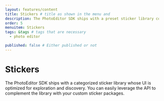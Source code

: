 ```yaml
---
layout: features/content
title: Stickers # title as shown in the menu and 
description: The PhotoEditor SDK ships with a preset sticker library containing emoticons and shapes. Learn how to add custom sticker packages to the library.
order: 5
menuitem: Stickers
tags: &tags # tags that are necessary
  - photo editor 

published: false # Either published or not 
---
```

# Stickers

The PhotoEditor SDK ships with a categorized sticker library whose UI is optimized for exploration and discovery. You can easily leverage the API to complement the library with your custom sticker packages.
